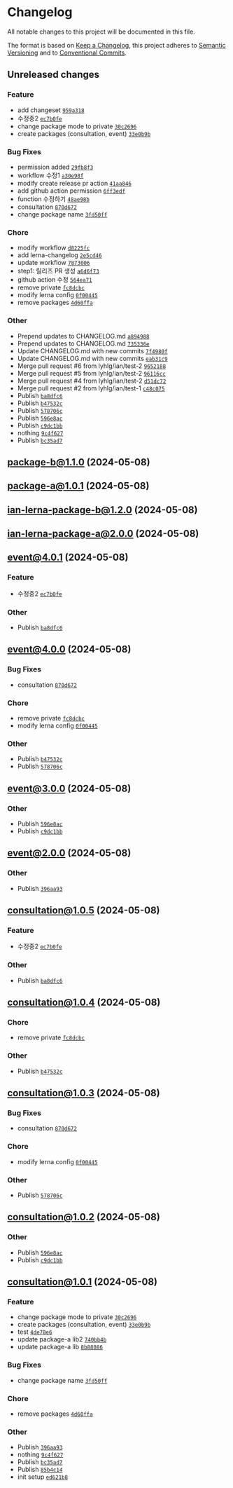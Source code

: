# Changelog

All notable changes to this project will be documented in this file.

The format is based on [Keep a Changelog](https://keepachangelog.com/en/1.0.0/), this project adheres to [Semantic Versioning](https://semver.org/spec/v2.0.0.html) and to [Conventional Commits](https://www.conventionalcommits.org/en/v1.0.0/).

## Unreleased changes

### Feature
- add changeset [`959a318`](https://github.com/lyhlg/lerna-pnpm/commit/959a318)
- 수정중2 [`ec7b0fe`](https://github.com/lyhlg/lerna-pnpm/commit/ec7b0fe)
- change package mode to private [`30c2696`](https://github.com/lyhlg/lerna-pnpm/commit/30c2696)
- create packages (consultation, event) [`33e0b9b`](https://github.com/lyhlg/lerna-pnpm/commit/33e0b9b)

### Bug Fixes
- permission added [`29fb8f3`](https://github.com/lyhlg/lerna-pnpm/commit/29fb8f3)
- workflow 수정1 [`a30e98f`](https://github.com/lyhlg/lerna-pnpm/commit/a30e98f)
- modify create release pr action [`41aa846`](https://github.com/lyhlg/lerna-pnpm/commit/41aa846)
- add github action permission [`6ff3edf`](https://github.com/lyhlg/lerna-pnpm/commit/6ff3edf)
- function 수정하기 [`48ae98b`](https://github.com/lyhlg/lerna-pnpm/commit/48ae98b)
- consultation [`870d672`](https://github.com/lyhlg/lerna-pnpm/commit/870d672)
- change package name [`3fd50ff`](https://github.com/lyhlg/lerna-pnpm/commit/3fd50ff)

### Chore
- modify workflow [`d8225fc`](https://github.com/lyhlg/lerna-pnpm/commit/d8225fc)
- add lerna-changelog [`2e5cd46`](https://github.com/lyhlg/lerna-pnpm/commit/2e5cd46)
- update workflow [`7873006`](https://github.com/lyhlg/lerna-pnpm/commit/7873006)
- step1: 릴리즈 PR 생성 [`a6d6f73`](https://github.com/lyhlg/lerna-pnpm/commit/a6d6f73)
- github action 수정 [`564ea71`](https://github.com/lyhlg/lerna-pnpm/commit/564ea71)
- remove private [`fc8dcbc`](https://github.com/lyhlg/lerna-pnpm/commit/fc8dcbc)
- modify lerna config [`0f00445`](https://github.com/lyhlg/lerna-pnpm/commit/0f00445)
- remove packages [`4d60ffa`](https://github.com/lyhlg/lerna-pnpm/commit/4d60ffa)

### Other
- Prepend updates to CHANGELOG.md [`a894988`](https://github.com/lyhlg/lerna-pnpm/commit/a894988)
- Prepend updates to CHANGELOG.md [`735336e`](https://github.com/lyhlg/lerna-pnpm/commit/735336e)
- Update CHANGELOG.md with new commits [`7f4980f`](https://github.com/lyhlg/lerna-pnpm/commit/7f4980f)
- Update CHANGELOG.md with new commits [`eab31c9`](https://github.com/lyhlg/lerna-pnpm/commit/eab31c9)
- Merge pull request #6 from lyhlg/ian/test-2 [`9652188`](https://github.com/lyhlg/lerna-pnpm/commit/9652188)
- Merge pull request #5 from lyhlg/ian/test-2 [`96116cc`](https://github.com/lyhlg/lerna-pnpm/commit/96116cc)
- Merge pull request #4 from lyhlg/ian/test-2 [`d51dc72`](https://github.com/lyhlg/lerna-pnpm/commit/d51dc72)
- Merge pull request #2 from lyhlg/ian/test-1 [`c48c075`](https://github.com/lyhlg/lerna-pnpm/commit/c48c075)
- Publish [`ba8dfc6`](https://github.com/lyhlg/lerna-pnpm/commit/ba8dfc6)
- Publish [`b47532c`](https://github.com/lyhlg/lerna-pnpm/commit/b47532c)
- Publish [`578706c`](https://github.com/lyhlg/lerna-pnpm/commit/578706c)
- Publish [`596e8ac`](https://github.com/lyhlg/lerna-pnpm/commit/596e8ac)
- Publish [`c9dc1bb`](https://github.com/lyhlg/lerna-pnpm/commit/c9dc1bb)
- nothing [`9c4f627`](https://github.com/lyhlg/lerna-pnpm/commit/9c4f627)
- Publish [`bc35ad7`](https://github.com/lyhlg/lerna-pnpm/commit/bc35ad7)

## package-b@1.1.0 (2024-05-08)

## package-a@1.0.1 (2024-05-08)

## ian-lerna-package-b@1.2.0 (2024-05-08)

## ian-lerna-package-a@2.0.0 (2024-05-08)

## event@4.0.1 (2024-05-08)

### Feature
- 수정중2 [`ec7b0fe`](https://github.com/lyhlg/lerna-pnpm/commit/ec7b0fe)

### Other
- Publish [`ba8dfc6`](https://github.com/lyhlg/lerna-pnpm/commit/ba8dfc6)

## event@4.0.0 (2024-05-08)

### Bug Fixes
- consultation [`870d672`](https://github.com/lyhlg/lerna-pnpm/commit/870d672)

### Chore
- remove private [`fc8dcbc`](https://github.com/lyhlg/lerna-pnpm/commit/fc8dcbc)
- modify lerna config [`0f00445`](https://github.com/lyhlg/lerna-pnpm/commit/0f00445)

### Other
- Publish [`b47532c`](https://github.com/lyhlg/lerna-pnpm/commit/b47532c)
- Publish [`578706c`](https://github.com/lyhlg/lerna-pnpm/commit/578706c)

## event@3.0.0 (2024-05-08)

### Other
- Publish [`596e8ac`](https://github.com/lyhlg/lerna-pnpm/commit/596e8ac)
- Publish [`c9dc1bb`](https://github.com/lyhlg/lerna-pnpm/commit/c9dc1bb)

## event@2.0.0 (2024-05-08)

### Other
- Publish [`396aa93`](https://github.com/lyhlg/lerna-pnpm/commit/396aa93)

## consultation@1.0.5 (2024-05-08)

### Feature
- 수정중2 [`ec7b0fe`](https://github.com/lyhlg/lerna-pnpm/commit/ec7b0fe)

### Other
- Publish [`ba8dfc6`](https://github.com/lyhlg/lerna-pnpm/commit/ba8dfc6)

## consultation@1.0.4 (2024-05-08)

### Chore
- remove private [`fc8dcbc`](https://github.com/lyhlg/lerna-pnpm/commit/fc8dcbc)

### Other
- Publish [`b47532c`](https://github.com/lyhlg/lerna-pnpm/commit/b47532c)

## consultation@1.0.3 (2024-05-08)

### Bug Fixes
- consultation [`870d672`](https://github.com/lyhlg/lerna-pnpm/commit/870d672)

### Chore
- modify lerna config [`0f00445`](https://github.com/lyhlg/lerna-pnpm/commit/0f00445)

### Other
- Publish [`578706c`](https://github.com/lyhlg/lerna-pnpm/commit/578706c)

## consultation@1.0.2 (2024-05-08)

### Other
- Publish [`596e8ac`](https://github.com/lyhlg/lerna-pnpm/commit/596e8ac)
- Publish [`c9dc1bb`](https://github.com/lyhlg/lerna-pnpm/commit/c9dc1bb)

## consultation@1.0.1 (2024-05-08)

### Feature
- change package mode to private [`30c2696`](https://github.com/lyhlg/lerna-pnpm/commit/30c2696)
- create packages (consultation, event) [`33e0b9b`](https://github.com/lyhlg/lerna-pnpm/commit/33e0b9b)
- test [`4de78e6`](https://github.com/lyhlg/lerna-pnpm/commit/4de78e6)
- update package-a lib2 [`740bb4b`](https://github.com/lyhlg/lerna-pnpm/commit/740bb4b)
- update package-a lib [`8b88086`](https://github.com/lyhlg/lerna-pnpm/commit/8b88086)

### Bug Fixes
- change package name [`3fd50ff`](https://github.com/lyhlg/lerna-pnpm/commit/3fd50ff)

### Chore
- remove packages [`4d60ffa`](https://github.com/lyhlg/lerna-pnpm/commit/4d60ffa)

### Other
- Publish [`396aa93`](https://github.com/lyhlg/lerna-pnpm/commit/396aa93)
- nothing [`9c4f627`](https://github.com/lyhlg/lerna-pnpm/commit/9c4f627)
- Publish [`bc35ad7`](https://github.com/lyhlg/lerna-pnpm/commit/bc35ad7)
- Publish [`85b4c14`](https://github.com/lyhlg/lerna-pnpm/commit/85b4c14)
- init setup [`ed621b8`](https://github.com/lyhlg/lerna-pnpm/commit/ed621b8)

